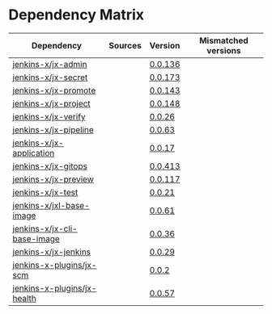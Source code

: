 # Dependency Matrix

Dependency | Sources | Version | Mismatched versions
---------- | ------- | ------- | -------------------
[jenkins-x/jx-admin](https://github.com/jenkins-x/jx-admin.git) |  | [0.0.136](https://github.com/jenkins-x/jx-admin/releases/tag/v0.0.136) | 
[jenkins-x/jx-secret](https://github.com/jenkins-x/jx-secret.git) |  | [0.0.173](https://github.com/jenkins-x/jx-secret/releases/tag/v0.0.173) | 
[jenkins-x/jx-promote](https://github.com/jenkins-x/jx-promote.git) |  | [0.0.143](https://github.com/jenkins-x/jx-promote/releases/tag/v0.0.143) | 
[jenkins-x/jx-project](https://github.com/jenkins-x/jx-project.git) |  | [0.0.148](https://github.com/jenkins-x/jx-project/releases/tag/v0.0.148) | 
[jenkins-x/jx-verify](https://github.com/jenkins-x/jx-verify) |  | [0.0.26](https://github.com/jenkins-x/jx-verify/releases/tag/v0.0.26) | 
[jenkins-x/jx-pipeline](https://github.com/jenkins-x/jx-pipeline.git) |  | [0.0.63](https://github.com/jenkins-x/jx-pipeline/releases/tag/v0.0.63) | 
[jenkins-x/jx-application](https://github.com/jenkins-x/jx-application.git) |  | [0.0.17](https://github.com/jenkins-x/jx-application/releases/tag/v0.0.17) | 
[jenkins-x/jx-gitops](https://github.com/jenkins-x/jx-gitops.git) |  | [0.0.413](https://github.com/jenkins-x/jx-gitops/releases/tag/v0.0.413) | 
[jenkins-x/jx-preview](https://github.com/jenkins-x/jx-preview.git) |  | [0.0.117](https://github.com/jenkins-x/jx-preview/releases/tag/v0.0.117) | 
[jenkins-x/jx-test](https://github.com/jenkins-x/jx-test.git) |  | [0.0.21](https://github.com/jenkins-x/jx-test/releases/tag/v0.0.21) | 
[jenkins-x/jxl-base-image](https://github.com/jenkins-x/jxl-base-image) |  | [0.0.61]() | 
[jenkins-x/jx-cli-base-image](https://github.com/jenkins-x/jx-cli-base-image.git) |  | [0.0.36]() | 
[jenkins-x/jx-jenkins](https://github.com/jenkins-x/jx-jenkins.git) |  | [0.0.29](https://github.com/jenkins-x/jx-jenkins/releases/tag/v0.0.29) | 
[jenkins-x-plugins/jx-scm](https://github.com/jenkins-x-plugins/jx-scm) |  | [0.0.2](https://github.com/jenkins-x-plugins/jx-scm/releases/tag/v0.0.2) | 
[jenkins-x-plugins/jx-health](https://github.com/jenkins-x-plugins/jx-health.git) |  | [0.0.57](https://github.com/jenkins-x-plugins/jx-health/releases/tag/v0.0.57) | 

